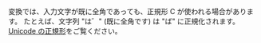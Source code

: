 変換では、入力文字が既に全角であっても、正規形 C が使われる場合があります。 たとえば、文字列 "は゛" (既に全角です) は "ば" に正規化されます。 [Unicode の正規形](http://unicode.org/reports/tr15)をご覧ください。